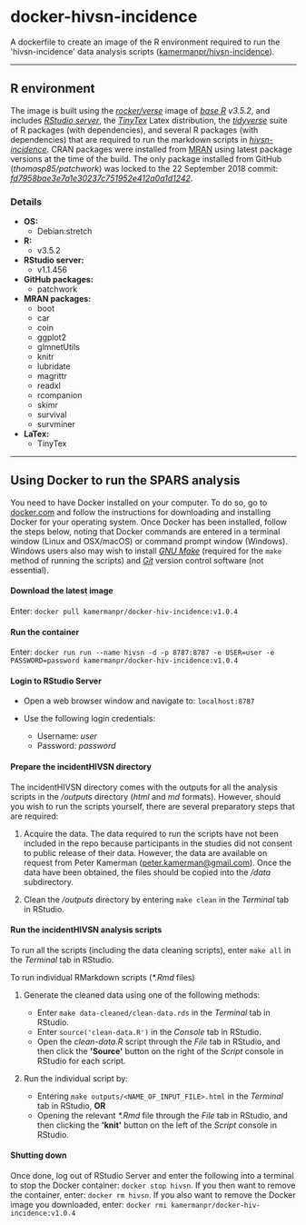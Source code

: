 # docker-hivsn-incidence

A dockerfile to create an image of the R environment required to run the 'hivsn-incidence' data analysis scripts ([kamermanpr/hivsn-incidence](https://github.com/kamermanpr/hiv-incidence.git)).

----

## R environment

The image is built using the [_rocker/verse_](https://hub.docker.com/r/rocker/verse/) image of [_base R_](https://cran.r-project.org/) _v3.5.2_, and includes [_RStudio server_](https://www.rstudio.com/products/rstudio/#Server), the [_TinyTex_](https://yihui.name/tinytex/) Latex distribution, the [_tidyverse_](https://www.tidyverse.org/) suite of R packages (with dependencies), and several R packages (with dependencies) that are required to run the markdown scripts in [_hivsn-incidence_](https://github.com/kamermanpr/hivsn-incidence.git). CRAN packages were installed from [MRAN](https://mran.microsoft.com/timemachine) using latest package versions at the time of the build. The only package installed from GitHub (_thomasp85/patchwork_) was locked to the 22 September 2018 commit: [_fd7958bae3e7a1e30237c751952e412a0a1d1242_](https://github.com/thomasp85/patchwork/tree/fd7958bae3e7a1e30237c751952e412a0a1d1242).

### Details
- **OS:**  
    - Debian:stretch
- **R:**  
    - v3.5.2  
- **RStudio server:**  
    - v1.1.456 
- **GitHub packages:**  
    - patchwork  
- **MRAN packages:**  
    - boot
    - car
    - coin
    - ggplot2
    - glmnetUtils
    - knitr
    - lubridate
    - magrittr
    - readxl
    - rcompanion
    - skimr
    - survival
    - survminer
- **LaTex:**   
    - TinyTex

----

## Using Docker to run the SPARS analysis

You need to have Docker installed on your computer. To do so, go to [docker.com](https://www.docker.com/community-edition#/download) and follow the instructions for downloading and installing Docker for your operating system. Once Docker has been installed, follow the steps below, noting that Docker commands are entered in a terminal window (Linux and OSX/macOS) or command prompt window (Windows). Windows users also may wish to install [_GNU Make_](http://gnuwin32.sourceforge.net/downlinks/make.php) (required for the `make` method of running the scripts) and [_Git_](https://gitforwindows.org/) version control software (not essential). 

#### Download the latest image

Enter: `docker pull kamermanpr/docker-hiv-incidence:v1.0.4`

#### Run the container

Enter: `docker run run --name hivsn -d -p 8787:8787 -e USER=user -e PASSWORD=password kamermanpr/docker-hiv-incidence:v1.0.4`

#### Login to RStudio Server

- Open a web browser window and navigate to: `localhost:8787`

- Use the following login credentials: 
    - Username: _user_	
    - Password: _password_
    
#### Prepare the incidentHIVSN directory

The incidentHIVSN directory comes with the outputs for all the analysis scripts in the _/outputs_ directory (_html_ and *md* formats). However, should you wish to run the scripts yourself, there are several preparatory steps that are required:  

1. Acquire the data. The data required to run the scripts have not been included in the repo because participants in the studies did not consent to public release of their data. However, the data are available on request from Peter Kamerman (peter.kamerman@gmail.com). Once the data have been obtained, the files should be copied into the _/data_ subdirectory.

2. Clean the _/outputs_ directory by entering `make clean` in the _Terminal_ tab in RStudio.

#### Run the incidentHIVSN analysis scripts

To run all the scripts (including the data cleaning scripts), enter `make all` in the _Terminal_ tab in RStudio. 

To run individual RMarkdown scripts (_\*.Rmd_ files)

1. Generate the cleaned data using one of the following methods:  
    - Enter `make data-cleaned/clean-data.rds` in the _Terminal_ tab in RStudio.  
    - Enter `source('clean-data.R')` in the _Console_ tab in RStudio.  
    - Open the _clean-data.R_ script through the _File_ tab in RStudio, and then click the **'Source'** button on the right of the _Script_ console in RStudio for each script.  
    
2. Run the individual script by:  
    - Entering `make outputs/<NAME_OF_INPUT_FILE>.html` in the _Terminal_ tab in RStudio, **OR**
    - Opening the relevant _\*.Rmd_ file through the _File_ tab in RStudio, and then clicking the **'knit'** button on the left of the _Script_ console in RStudio. 

#### Shutting down

Once done, log out of RStudio Server and enter the following into a terminal to stop the Docker container: `docker stop hivsn`. If you then want to remove the container, enter: `docker rm hivsn`. If you also want to remove the Docker image you downloaded, enter: `docker rmi kamermanpr/docker-hiv-incidence:v1.0.4`
